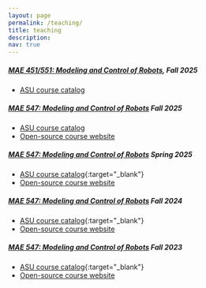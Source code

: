```yaml
---
layout: page
permalink: /teaching/
title: teaching
description:
nav: true
---
```


##### [MAE 451/551: Modeling and Control of Robots](https://asu-iris.github.io/course_robotics/intro.html), Fall 2025

- [ASU course catalog](https://catalog.apps.asu.edu/catalog/classes/classlist?campusOrOnlineSelection=A&catalogNbr=551&honors=F&promod=F&searchType=all&subject=MAE&term=2257#detailsOpen=75165-131287)
<!-- - [Open-source course website](https://asu-iris.github.io/course_robotics/intro.html) -->

##### [MAE 547: Modeling and Control of Robots](https://asu-iris.github.io/course_robotics/intro.html) Fall 2025

- [ASU course catalog](https://catalog.apps.asu.edu/catalog/courses/courselist?catalogNbr=547&subject=MAE&term=2227)
- [Open-source course website](https://asu-iris.github.io/course_robotics/intro.html)

##### [MAE 547: Modeling and Control of Robots](https://asu-iris.github.io/course_robotics/intro.html) Spring 2025

- [ASU course catalog](https://catalog.apps.asu.edu/catalog/courses/courselist?catalogNbr=547&subject=MAE&term=2227){:target="\_blank"}
- [Open-source course website](https://asu-iris.github.io/course_robotics/intro.html)

##### [MAE 547: Modeling and Control of Robots](https://asu-iris.github.io/course_robotics/intro.html) Fall 2024

- [ASU course catalog](https://catalog.apps.asu.edu/catalog/courses/courselist?catalogNbr=547&subject=MAE&term=2227){:target="\_blank"}
- [Open-source course website](https://asu-iris.github.io/course_robotics/intro.html)

##### [MAE 547: Modeling and Control of Robots](https://asu-iris.github.io/course_robotics/intro.html) Fall 2023

- [ASU course catalog](https://catalog.apps.asu.edu/catalog/courses/courselist?catalogNbr=547&subject=MAE&term=2227){:target="\_blank"}
- [Open-source course website](https://asu-iris.github.io/course_robotics/intro.html)

<br>
